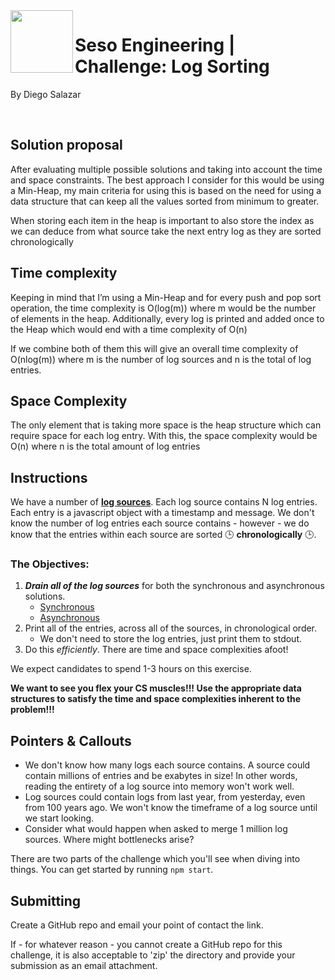 <img align="left" width="100px" height="100px" src="/assets/seso-eng-logo.png">

# Seso Engineering | Challenge: Log Sorting
By Diego Salazar

<br>

## Solution proposal

After evaluating multiple possible solutions and taking into account the time and space constraints. The best approach I consider for this would be using a Min-Heap, my main criteria for using this is based on the need for using a data structure that can keep all the values sorted from minimum to greater. 

When storing each item in the heap is important to also store the index as we can deduce from what source take the next entry log as they are sorted chronologically


## Time complexity
Keeping in mind that I’m using a Min-Heap and for every push and pop sort operation, the time complexity is O(log(m)) where m would be the number of elements in the heap. Additionally, every log is printed and added once to the Heap which would end with a time complexity of O(n) 

If we combine both of them this will give an overall time complexity of O(nlog(m)) where m is the number of log sources and n is the total of log entries.


## Space Complexity

The only element that is taking more space is the heap structure which can require space for each log entry. With this, the space complexity would be O(n) where n is the total amount of log entries



## Instructions

We have a number of [**log sources**](https://github.com/sesolabor/coding-challenge/blob/master/lib/log-source.js). Each log source contains N log entries. Each entry is a javascript object with a timestamp and message. We don't know the number of log entries each source contains - however - we do know that the entries within each source are sorted 🕒 **chronologically** 🕒.

### The Objectives:

1. **_Drain all of the log sources_** for both the synchronous and asynchronous solutions.
   - [Synchronous](https://github.com/sesolabor/coding-challenge/blob/31313e303c53cebb96fa02f3aab473dd011e1d16/lib/log-source.js#L37)
   - [Asynchronous](https://github.com/sesolabor/coding-challenge/blob/31313e303c53cebb96fa02f3aab473dd011e1d16/lib/log-source.js#L45)
1. Print all of the entries, across all of the sources, in chronological order.
   - We don't need to store the log entries, just print them to stdout.
1. Do this _efficiently_. There are time and space complexities afoot!

We expect candidates to spend 1-3 hours on this exercise.

**We want to see you flex your CS muscles!!! Use the appropriate data structures to satisfy the time and space complexities inherent to the problem!!!**

## Pointers & Callouts

- We don't know how many logs each source contains. A source could contain millions of entries and be exabytes in size! In other words, reading the entirety of a log source into memory won't work well.
- Log sources could contain logs from last year, from yesterday, even from 100 years ago. We won't know the timeframe of a log source until we start looking.
- Consider what would happen when asked to merge 1 million log sources. Where might bottlenecks arise?

There are two parts of the challenge which you'll see when diving into things. You can get started by running `npm start`.

## Submitting

Create a GitHub repo and email your point of contact the link.

If - for whatever reason - you cannot create a GitHub repo for this challenge, it is also acceptable to 'zip' the directory and provide your submission as an email attachment.
